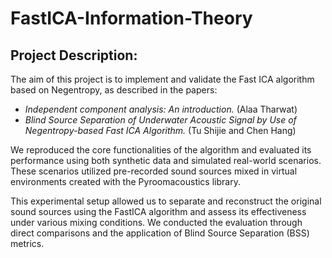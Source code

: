 # FastICA-Information-Theory

## Project Description: 
The aim of this project is to implement and validate the Fast ICA algorithm based on Negentropy, as described in the papers: 
- *Independent component analysis: An introduction.* (Alaa Tharwat)
- *Blind Source Separation of Underwater Acoustic Signal by Use of Negentropy-based Fast ICA Algorithm.* (Tu Shijie and Chen Hang)

We reproduced the core functionalities of the algorithm and evaluated its performance using both synthetic data and simulated real-world scenarios. 
These scenarios utilized pre-recorded sound sources mixed in virtual environments created with the Pyroomacoustics library.

This experimental setup allowed us to separate and reconstruct the original sound sources using the FastICA algorithm and assess its effectiveness under various mixing conditions. 
We conducted the evaluation through direct comparisons and the application of Blind Source Separation (BSS) metrics.















